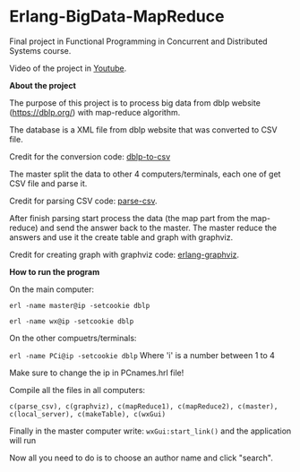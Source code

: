 # Erlang-BigData-MapReduce
Final project in Functional Programming in Concurrent and Distributed Systems course.

Video of the project in [Youtube](https://www.youtube.com/watch?v=vz8TKIhzUdE).

**About the project**

The purpose of this project is to process big data from dblp website (https://dblp.org/) with map-reduce algorithm.

The database is a XML file from dblp website that was converted to CSV file. 

Credit for the conversion code: [dblp-to-csv](https://github.com/ThomHurks/dblp-to-csv)

The master split the data to other 4 computers/terminals, each one of get CSV file and parse it.

Credit for parsing CSV code: [parse-csv](https://gist.github.com/artefactop/7ae92213674810d715d7). 

After finish parsing start process the data (the map part from the map-reduce) and send the answer back to the master. The master reduce the answers and use it the create table and graph with graphviz. 

Credit for creating graph with graphviz code: [erlang-graphviz](https://github.com/glejeune/erlang-graphviz). 

**How to run the program**

On the main computer:

```erl -name master@ip -setcookie dblp```

```erl -name wx@ip -setcookie dblp```

On the other compuetrs/terminals:

```erl -name PCi@ip -setcookie dblp``` Where 'i' is a number between 1 to 4

Make sure to change the ip in PCnames.hrl file!

Compile all the files in all computers:

```c(parse_csv), c(graphviz), c(mapReduce1), c(mapReduce2), c(master), c(local_server), c(makeTable), c(wxGui)```

Finally in the master computer write: ```wxGui:start_link()``` and the application will run

Now all you need to do is to choose an author name and click "search".



